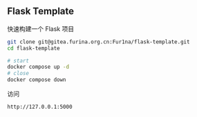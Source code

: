 ## Flask Template

快速构建一个 Flask 项目

```bash
git clone git@gitea.furina.org.cn:Fur1na/flask-template.git
cd flask-template

# start
docker compose up -d
# close
docker compose down
```

访问

```
http://127.0.0.1:5000
```

